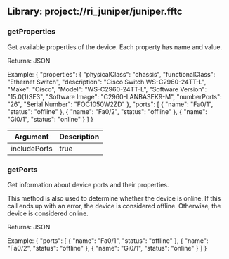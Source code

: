 ## Library: project://ri_juniper/juniper.fftc
### getProperties
Get available properties of the device. Each property has name and value.

Returns: JSON

Example:
{
  "properties": {
    "physicalClass": "chassis",
    "functionalClass": "Ethernet Switch",
    "description": "Cisco Switch WS-C2960-24TT-L",
    "Make": "Cisco",
    "Model": "WS-C2960-24TT-L",
    "Software Version": "15.0(1)SE3",
    "Software Image": "C2960-LANBASEK9-M",
    "numberPorts": "26",
    "Serial Number": "FOC1050W2ZD"
  },
  "ports": [
    {
      "name": "Fa0/1",
      "status": "offline"
    },
    {
      "name": "Fa0/2",
      "status": "offline"
    },
    {
      "name": "Gi0/1",
      "status": "online"
    }
  ]
}

Argument | Description
------------ | -------------
includePorts | true | false<br><br>If true, getPorts output will also be included into returned JSON.<br><br>
### getPorts
Get information about device ports and their properties.

This method is also used to determine whether the device is online. If this call ends up with an error, the device is considered offline. Otherwise, the device is considered online.

Returns: JSON

Example:
{
  "ports": [
    {
      "name": "Fa0/1",
      "status": "offline"
    },
    {
      "name": "Fa0/2",
      "status": "offline"
    },
    {
      "name": "Gi0/1",
      "status": "online"
    }
  ]
}
